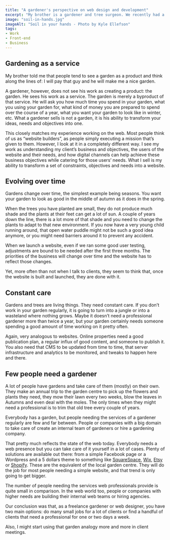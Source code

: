 ```yaml
---
title: "A gardener's perspective on web design and development"
excerpt: "My brother is a gardener and tree surgeon. We recently had a conversation about our respective works over a beer (or two). Our conclusion was that there were a lot of similarities between his job and mine."
image: "soil-in-hands.jpg"
imageAlt: "Soil in your hands - Photo by Kyle Ellefson"
tags:
- Work
- Front-end
- Business
---
```


## Gardening as a service

My brother told me that people tend to see a garden as a product and think along the lines of: I will pay that guy and he will make me a nice garden.

A gardener, however, does not see his work as creating a product: the garden. He sees his work as a service. The garden is merely a byproduct of that service. He will ask you how much time you spend in your garden, what you using your garden for, what kind of money you are prepared to spend over the course of a year, what you want your garden to look like in winter, etc. What a gardener sells is not a garden, it is his ability to transform your ideas, needs and objectives into one.

This closely matches my experience working on the web. Most people think of us as “website builders”, as people simply executing a mission that’s given to them. However, I look at it in a completely different way. I see my work as understanding my client’s business and objectives, the users of the website and their needs, and how digital channels can help achieve these business objectives while catering for those users’ needs. What I sell is my ability to transform a set of constraints, objectives and needs into a website.

## Evolving over time

Gardens change over time, the simplest example being seasons. You want your garden to look as good in the middle of autumn as it does in the spring.

When the trees you have planted are small, they do not produce much shade and the plants at their feet can get a lot of sun. A couple of years down the line, there is a lot more of that shade and you need to change the plants to adapt to that new environment. If you now have a very young child running around, that open water puddle might not be such a good idea anymore, or you might need barriers around it to prevent any accident.

When we launch a website, even if we ran some good user testing, adjustments are bound to be needed after the first three months. The priorities of the business will change over time and the website has to reflect those changes.

Yet, more often than not when I talk to clients, they seem to think that, once the website is built and launched, they are done with it.

## Constant care

Gardens and trees are living things. They need constant care. If you don’t work in your garden regularly, it is going to turn into a jungle or into a wasteland where nothing grows. Maybe it doesn’t need a professional gardener more than twice a year, but your garden certainly needs someone spending a good amount of time working on it pretty often.

Again, very analogous to websites. Online properties need a good publication plan, a regular influx of good content, and someone to publish it. You also need that CMS to be updated from time to time, that server infrastructure and analytics to be monitored, and tweaks to happen here and there.

## Few people need a gardener

A lot of people have gardens and take care of them (mostly) on their own. They make an annual trip to the garden centre to pick up the flowers and plants they need, they mow their lawn every two weeks, blow the leaves in Autumns and even deal with the moles. The only times when they might need a professional is to trim that old tree every couple of years.

Everybody has a garden, but people needing the services of a gardener regularly are few and far between. People or companies with a big domain to take care of create an internal team of gardeners or hire a gardening company.

That pretty much reflects the state of the web today. Everybody needs a web presence but you can take care of it yourself in a lot of cases. Plenty of solutions are available out there: from a simple Facebook page or a Wordpress and a 5 dollars theme to something like [SquareSpace](https://www.squarespace.com/), [Wix](http://www.wix.com/), [Etsy](https://www.etsy.com/) or [Shopify](https://www.shopify.com/). These are the equivalent of the local garden centre. They will do the job for most people needing a simple website, and that trend is only going to get bigger.

The number of people needing the services web professionals provide is quite small in comparison. In the web world too, people or companies with higher needs are building their internal web teams or hiring agencies.

Our conclusion was that, as a freelance gardener or web designer, you have two main options: do many small jobs for a lot of clients or find a handful of clients that need a professional for one or two days a week.

Also, I might start using that garden analogy more and more in client meetings.

